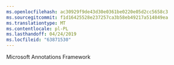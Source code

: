 ```yaml
---
ms.openlocfilehash: ac30929f9de43d30e0361be0220e05d2cc5658c3
ms.sourcegitcommit: f1d16425528e237257ca3b58eb49217a514849ea
ms.translationtype: MT
ms.contentlocale: pl-PL
ms.lasthandoff: 04/24/2019
ms.locfileid: "63871530"
---
```

Microsoft Annotations Framework